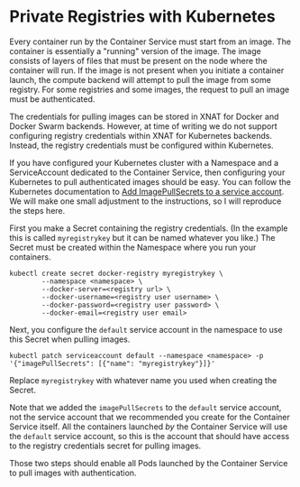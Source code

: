 # Private Registries with Kubernetes

Every container run by the Container Service must start from an image.
The container is essentially a "running" version of the image. The image
consists of layers of files that must be present on the node where the container will run.
If the image is not present when you initiate a container launch, the compute
backend will attempt to pull the image from some registry. For some registries and some images,
the request to pull an image must be authenticated.

The credentials for pulling images can be stored in XNAT for Docker and Docker Swarm
backends. However, at time of writing we do not support configuring registry credentials
within XNAT for Kubernetes backends. Instead, the registry credentials must be configured
within Kubernetes.

If you have configured your Kubernetes cluster with a Namespace and a ServiceAccount dedicated
to the Container Service, then configuring your Kubernetes to pull authenticated images should be easy.
You can follow the Kubernetes documentation to
[Add ImagePullSecrets to a service account](https://kubernetes.io/docs/tasks/configure-pod-container/configure-service-account/#add-imagepullsecrets-to-a-service-account).
We will make one small adjustment to the instructions, so I will reproduce the steps here.

First you make a Secret containing the registry credentials. (In the example this is called
`myregistrykey` but it can be named whatever you like.) The Secret must be created within the
Namespace where you run your containers.

```shell
kubectl create secret docker-registry myregistrykey \
        --namespace <namespace> \
        --docker-server=<registry url> \
        --docker-username=<registry user username> \
        --docker-password=<registry user password> \
        --docker-email=<registry user email>
```

Next, you configure the `default` service account in the namespace to use this Secret when pulling images.

```shell
kubectl patch serviceaccount default --namespace <namespace> -p '{"imagePullSecrets": [{"name": "myregistrykey"}]}'
```

Replace `myregistrykey` with whatever name you used when creating the Secret.

Note that we added the `imagePullSecrets` to the `default` service account, 
not the service account that we recommended you create for the Container Service itself.
All the containers launched _by_ the Container Service will use the `default` service account, so
this is the account that should have access to the registry credentials secret for pulling images.

Those two steps should enable all Pods launched by the Container Service to pull images with authentication.
